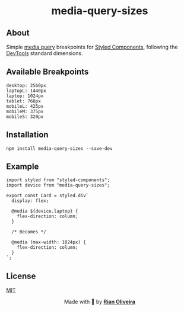 <h1 align="center">media-query-sizes</h1>

## About

Simple [media query](https://developer.mozilla.org/en-US/docs/Web/CSS/Media_Queries/Using_media_queries) breakpoints for [Styled Components](https://styled-components.com/), following the [DevTools](https://en.wikipedia.org/wiki/Web_development_tools) standard dimensions.

## Available Breakpoints

```
desktop: 2560px
laptopL: 1440px
laptop: 1024px
tablet: 768px
mobileL: 425px
mobileM: 375px
mobileS: 320px
```

## Installation

`npm install media-query-sizes --save-dev`

## Example

```tsx
import styled from "styled-components";
import device from "media-query-sizes";

export const Card = styled.div`
  display: flex;

  @media ${device.laptop} {
    flex-direction: column;
  }

  /* Becomes */

  @media (max-width: 1024px) {
    flex-direction: column;
  }
`;
```

## License

[MIT](https://github.com/riandeoliveira/media-query-sizes/blob/main/LICENSE)

<p align="center">Made with 💙 by <a href="https://github.com/riandeoliveira"><strong>Rian Oliveira</strong></a></p>
